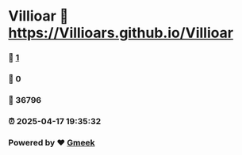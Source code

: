 # Villioar :link: https://Villioars.github.io/Villioar 
### :page_facing_up: [1](https://Villioars.github.io/Villioar/tag.html) 
### :speech_balloon: 0 
### :hibiscus: 36796 
### :alarm_clock: 2025-04-17 19:35:32 
### Powered by :heart: [Gmeek](https://github.com/Meekdai/Gmeek)
